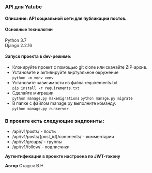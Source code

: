 ### API для Yatube  
#### Описание: API социальной сети для публикации постов.  
#### Основные технологии  
Python 3.7    
Django 2.2.16   
#### Запуск проекта в dev-режиме:
 - Клонируйте проект с помощью git clone или скачайте ZIP-архив.  
 - Установите и активируйте виртуальное окружение    
``` python -m venv venv ```  
 - Установите зависимости из файла requirements.txt    
``` pip install -r requirements.txt ```  
 - Сделайте миграции    
``` python manage.py makemigrations ```
 ``` python manage.py migrate ```  
 - В папке с файлом manage.py выполните команду:    
``` python manage.py runserver ```  
### В проекте есть следующие эндпоинты:
 - /api/v1/posts/ - посты
 - /api/v1/posts/{post_id}/comments/ - комментарии
 - /api/v1/groups/ - группы
 - /api/v1/follow/ - подписчики


 **Аутентификация в проекте настроена по JWT-токену**
 
**Автор** 
Стацюк В.Н.
